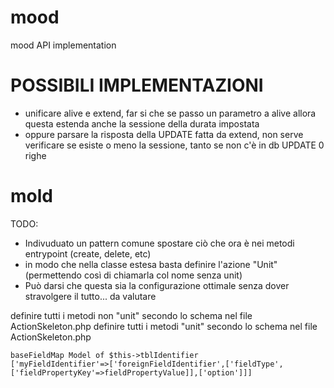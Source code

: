 # mood
mood API implementation

# POSSIBILI IMPLEMENTAZIONI
- unificare alive e extend, far si che se passo un parametro a alive allora questa estenda anche la sessione della durata impostata
- oppure parsare la risposta della UPDATE fatta da extend, non serve verificare se esiste o meno la sessione, tanto se non c'è in db UPDATE 0 righe

# mold

TODO:
* Indivuduato un pattern comune spostare ciò che ora è nei metodi entrypoint (create, delete, etc)
* in modo che nella classe estesa basta definire l'azione "Unit" (permettendo così di chiamarla col nome senza unit)
* Può darsi che questa sia la configurazione ottimale senza dover stravolgere il tutto... da valutare

definire tutti i metodi non "unit" secondo lo schema nel file ActionSkeleton.php
definire tutti i metodi "unit" secondo lo schema nel file ActionSkeleton.php

    baseFieldMap Model of $this->tblIdentifier
    ['myFieldIdentifier'=>['foreignFieldIdentifier',['fieldType',['fieldPropertyKey'=>fieldPropertyValue]],['option']]]